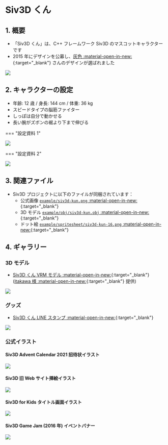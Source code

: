 # Siv3D くん

## 1. 概要
- 「Siv3D くん」は、C++ フレームワーク Siv3D のマスコットキャラクターです
- 2015 年にデザインを公募し、[灰色 :material-open-in-new:](https://www.pixiv.net/users/2177957){:target="_blank"} さんのデザインが選ばれました

<div class="noshadow-75"><img src="https://raw.githubusercontent.com/Siv3D/siv3d.site.resource/main/v6/mascot/siv3d-kun.png"></div>

## 2. キャラクターの設定
- 年齢: 12 歳 / 身長: 144 cm / 体重: 36 kg
- スピードタイプの脳筋ファイター
- しっぽは自分で動かせる
- 長い腕がズボンの裾より下まで伸びる

=== "設定資料 1"
	<div class="noshadow-75"><img src="https://raw.githubusercontent.com/Siv3D/siv3d.site.resource/main/v6/mascot/siv3d-kun-detail-1.png"></div>

=== "設定資料 2"
    <div class="noshadow-75"><img src="https://raw.githubusercontent.com/Siv3D/siv3d.site.resource/main/v6/mascot/siv3d-kun-detail-2.png"></div>


## 3. 関連ファイル
- Siv3D プロジェクトに以下のファイルが同梱されています：
    - 公式画像 [`example/siv3d-kun.png` :material-open-in-new:](https://github.com/Siv3D/OpenSiv3D/blob/main/WindowsDesktop/App/example/siv3d-kun.png){:target="_blank"} 
    - 3D モデル [`example/obj/siv3d-kun.obj` :material-open-in-new:](https://github.com/Siv3D/OpenSiv3D/blob/main/WindowsDesktop/App/example/obj/siv3d-kun.obj){:target="_blank"} 
    - ドット絵 [`example/spritesheet/siv3d-kun-16.png` :material-open-in-new:](https://github.com/Siv3D/OpenSiv3D/blob/main/WindowsDesktop/App/example/spritesheet/siv3d-kun-16.png){:target="_blank"} 

## 4. ギャラリー

### 3D モデル
- [Siv3D くん VRM モデル :material-open-in-new:](https://hub.vroid.com/characters/7116531265367998868/models/9089745600456691557){:target="_blank"}  ([itakawa 様 :material-open-in-new:](https://hub.vroid.com/users/20056775){:target="_blank"}  提供)

<div class="noshadow-75"><img src="https://raw.githubusercontent.com/Siv3D/siv3d.site.resource/main/v6/mascot/vrm.png"></div>

### グッズ
- [Siv3D くん LINE スタンプ :material-open-in-new:](https://line.me/S/sticker/6732840){:target="_blank"} 

<div class="noshadow-75"><img src="https://raw.githubusercontent.com/Siv3D/siv3d.site.resource/main/v6/mascot/line.jpg"></div>

### 公式イラスト

#### Siv3D Advent Calendar 2021 招待状イラスト
<div class="noshadow-75"><img src="https://raw.githubusercontent.com/Siv3D/siv3d.site.resource/main/v6/mascot/siv3D-gift.png"></div>

#### Siv3D 旧 Web サイト挿絵イラスト
<div class="noshadow-75"><img src="https://raw.githubusercontent.com/Siv3D/siv3d.site.resource/main/v6/mascot/siv3D-earth.png"></div>

#### Siv3D for Kids タイトル画面イラスト
<div class="noshadow-75"><img src="https://raw.githubusercontent.com/Siv3D/siv3d.site.resource/main/v6/mascot/siv3d-for-kids.png"></div>

#### Siv3D Game Jam (2016 年) イベントバナー
<div class="noshadow-75"><img src="https://raw.githubusercontent.com/Siv3D/siv3d.site.resource/main/v6/mascot/gamejam2016.png"></div>

